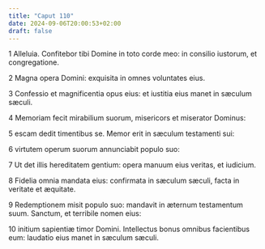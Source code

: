 ```yaml
---
title: "Caput 110"
date: 2024-09-06T20:00:53+02:00
draft: false
---
```



1 Alleluia. Confitebor tibi Domine in toto corde meo: in consilio iustorum, et congregatione.

2 Magna opera Domini: exquisita in omnes voluntates eius.

3 Confessio et magnificentia opus eius: et iustitia eius manet in sæculum sæculi.

4 Memoriam fecit mirabilium suorum, misericors et miserator Dominus:

5 escam dedit timentibus se. Memor erit in sæculum testamenti sui:

6 virtutem operum suorum annunciabit populo suo:

7 Ut det illis hereditatem gentium: opera manuum eius veritas, et iudicium.

8 Fidelia omnia mandata eius: confirmata in sæculum sæculi, facta in veritate et æquitate.

9 Redemptionem misit populo suo: mandavit in æternum testamentum suum. Sanctum, et terribile nomen eius:

10 initium sapientiæ timor Domini. Intellectus bonus omnibus facientibus eum: laudatio eius manet in sæculum sæculi.

